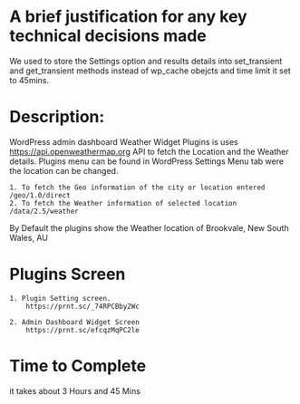 
A brief justification for any key technical decisions made
==========================================================
We used to store the Settings option and results details into set_transient and get_transient methods instead of wp_cache obejcts and time limit it set to 45mins.


Description:
==============
WordPress admin dashboard Weather Widget Plugins is uses https://api.openweathermap.org  API to fetch the Location and the Weather details.
Plugins menu can be found in WordPress Settings Menu tab were the location can be changed.

	1. To fetch the Geo information of the city or location entered /geo/1.0/direct 
	2. To fetch the Weather information of selected location /data/2.5/weather	
	
By Default the plugins show the Weather location of Brookvale, New South Wales, AU


Plugins Screen
==============
	1. Plugin Setting screen.
		https://prnt.sc/_74RPCBby2Wc
		
	2. Admin Dashboard Widget Screen
		https://prnt.sc/efcqzMqPC2le	
	

Time to Complete
=================
it takes about 3 Hours and 45 Mins